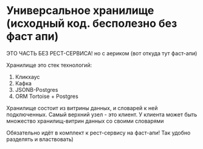 # Универсальное хранилище (исходный код. бесполезно без фаст апи)
ЭТО ЧАСТЬ БЕЗ РЕСТ-СЕРВИСА!
но с аериком (вот откуда тут фаст-апи)

Хранилище это стек технологий: 
1. Кликхаус
2. Кафка
3. JSONB-Postgres
4. ORM Tortoise + Postgres

Хранилище состоит из витрины данных, и словарей к ней подключенных. 
Самый верхний узел - это клиент. 
У клиента может быть множество хранилищ-витрин данных со своими словарями

Обязательно идёт в комплект к рест-сервису на фаст-апи!
Так удобно разделять и властвовать) 







